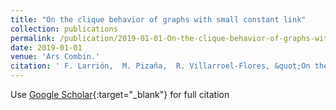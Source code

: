 ```yaml
---
title: "On the clique behavior of graphs with small constant link"
collection: publications
permalink: /publication/2019-01-01-On-the-clique-behavior-of-graphs-with-small-constant-link
date: 2019-01-01
venue: 'Ars Combin.'
citation: ' F. Larrión,  M. Pizaña,  R. Villarroel-Flores, &quot;On the clique behavior of graphs with small constant link.&quot; Ars Combin., 2019.'
---
```

Use [Google Scholar](https://scholar.google.com/scholar?q=On+the+clique+behavior+of+graphs+with+small+constant+link){:target="_blank"} for full citation
